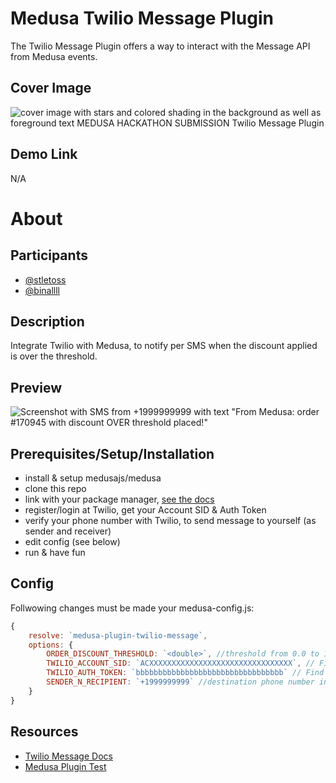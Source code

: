 # Medusa Twilio Message Plugin

The Twilio Message Plugin offers a way to interact with the Message API from Medusa events.

## Cover Image
![cover image with stars and colored shading in the background as well as foreground text MEDUSA HACKATHON SUBMISSION Twilio Message Plugin](https://user-images.githubusercontent.com/116348315/197195527-6768341b-f51f-4f17-bdce-aa36bee253ed.png)

## Demo Link
N/A

# About

## Participants
 - [@stletoss](https://github.com/stletoss)
 - [@binallll](https://github.com/binallll)

## Description
Integrate Twilio with Medusa, to notify per SMS when the discount applied is over the threshold.

## Preview
![Screenshot with SMS from +1999999999 with text "From Medusa: order #170945 with discount OVER threshold placed!"](https://user-images.githubusercontent.com/116314863/197367877-3f4fc21e-3e69-4aa4-ad99-2fdb53592326.jpg)

## Prerequisites/Setup/Installation
 - install & setup medusajs/medusa
 - clone this repo
 - link with your package manager, [see the docs](https://docs.medusajs.com/advanced/backend/plugins/create/#test-your-plugin)
 - register/login at Twilio, get your Account SID & Auth Token
 - verify your phone number with Twilio, to send message to yourself (as sender and receiver)
 - edit config (see below)
 - run & have fun

## Config
Follwowing changes must be made your medusa-config.js:
```js
{
	resolve: `medusa-plugin-twilio-message`,
	options: {
		ORDER_DISCOUNT_THRESHOLD: `<double>`, //threshold from 0.0 to 1.0
		TWILIO_ACCOUNT_SID: `ACXXXXXXXXXXXXXXXXXXXXXXXXXXXXXXXX`, // Find your Account SID at twilio.com/console
		TWILIO_AUTH_TOKEN: `bbbbbbbbbbbbbbbbbbbbbbbbbbbbbbbbb` // Find your Auth Token at twilio.com/console
		SENDER_N_RECIPIENT: `+1999999999` //destination phone number in E.164 format
	}
}
```

## Resources
 - [Twilio Message Docs](https://www.twilio.com/docs/sms/api/message-resource#create-a-message-resource)
 - [Medusa Plugin Test](https://docs.medusajs.com/advanced/backend/plugins/create/#test-your-plugin)
